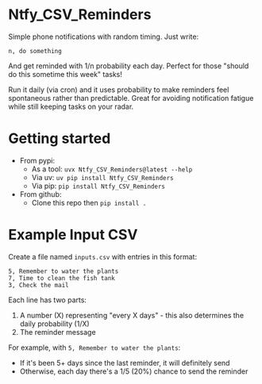 
# Ntfy_CSV_Reminders
Simple phone notifications with random timing. Just write:
```
n, do something
```
And get reminded with 1/n probability each day. Perfect for those "should do this sometime this week" tasks!

Run it daily (via cron) and it uses probability to make reminders feel spontaneous rather than predictable. Great for avoiding notification fatigue while still keeping tasks on your radar.

# Getting started
* From pypi:
    * As a tool: `uvx Ntfy_CSV_Reminders@latest --help`
    * Via uv: `uv pip install Ntfy_CSV_Reminders`
    * Via pip: `pip install Ntfy_CSV_Reminders`
* From github:
    * Clone this repo then `pip install .`

# Example Input CSV
Create a file named `inputs.csv` with entries in this format:
```csv
5, Remember to water the plants
7, Time to clean the fish tank
3, Check the mail
```

Each line has two parts:
1. A number (X) representing "every X days" - this also determines the daily probability (1/X)
2. The reminder message

For example, with `5, Remember to water the plants`:
- If it's been 5+ days since the last reminder, it will definitely send
- Otherwise, each day there's a 1/5 (20%) chance to send the reminder
